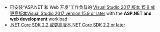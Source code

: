 * <span data-ttu-id="bc246-101">已安装“ASP.NET 和 Web 开发”工作负载的 [Visual Studio 2017 版本 15.9 或更高版本](https://visualstudio.microsoft.com/downloads/)</span><span class="sxs-lookup"><span data-stu-id="bc246-101">[Visual Studio 2017 version 15.9 or later](https://visualstudio.microsoft.com/downloads/) with the **ASP.NET and web development** workload</span></span>
* [<span data-ttu-id="bc246-102">.NET Core SDK 2.2 或更高版本</span><span class="sxs-lookup"><span data-stu-id="bc246-102">.NET Core SDK 2.2 or later</span></span>](https://www.microsoft.com/net/download/all)
